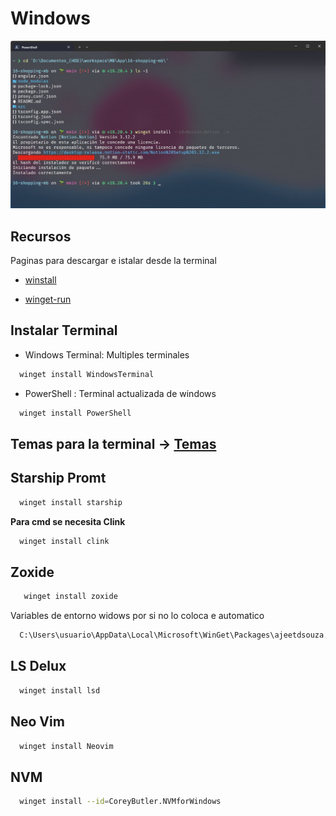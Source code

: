 # Windows
![Terminal Final](./img/Termial-Windows.png)

## Recursos
Paginas para descargar e istalar desde la terminal
- [winstall](https://winstall.app/)

- [winget-run](https://winget.run/)


## Instalar Terminal

- Windows Terminal: Multiples terminales

```bash
  winget install WindowsTerminal
```

- PowerShell : Terminal actualizada de windows

```bash
  winget install PowerShell
```

## Temas para la terminal -> [Temas](./themes.md)


## Starship Promt


```bash
  winget install starship
```

**Para cmd se necesita Clink**

```bash
  winget install clink
```
## Zoxide
```bash
   winget install zoxide
```
Variables de entorno widows por si no lo coloca e automatico
```bash
  C:\Users\usuario\AppData\Local\Microsoft\WinGet\Packages\ajeetdsouza.zoxide_Microsoft.Winget.Source_8wekyb3d8bbwe
```

## LS Delux
```bash
  winget install lsd
```

## Neo Vim
```bash
  winget install Neovim
```

## NVM
```bash
  winget install --id=CoreyButler.NVMforWindows
```



